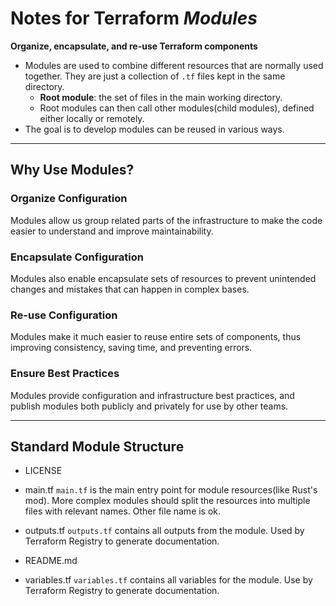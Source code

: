 # Notes for Terraform _Modules_

**Organize, encapsulate, and re-use Terraform components**

- Modules are used to combine different resources that are normally used together. They are just a collection of `.tf`
  files kept in the same directory.
    - **Root module**: the set of files in the main working directory.
    - Root modules can then call other modules(child modules), defined either locally or remotely.
- The goal is to develop modules can be reused in various ways.

--- 

## Why Use Modules?

### Organize Configuration

Modules allow us group related parts of the infrastructure to make the code easier to understand and improve
maintainability.

### Encapsulate Configuration

Modules also enable encapsulate sets of resources to prevent unintended changes and mistakes that can happen in complex
bases.

### Re-use Configuration

Modules make it much easier to reuse entire sets of components, thus improving consistency, saving time, and preventing
errors.

### Ensure Best Practices

Modules provide configuration and infrastructure best practices, and publish modules both publicly and privately for use
by other teams.


--- 

## Standard Module Structure

- LICENSE
- main.tf
  `main.tf` is the main entry point for module resources(like Rust's mod). More complex modules should split the
  resources into multiple files with relevant names. Other file name is ok.

- outputs.tf
  `outputs.tf` contains all outputs from the module. Used by Terraform Registry to generate documentation.

- README.md
- variables.tf
  `variables.tf` contains all variables for the module. Use by Terraform Registry to generate documentation.
